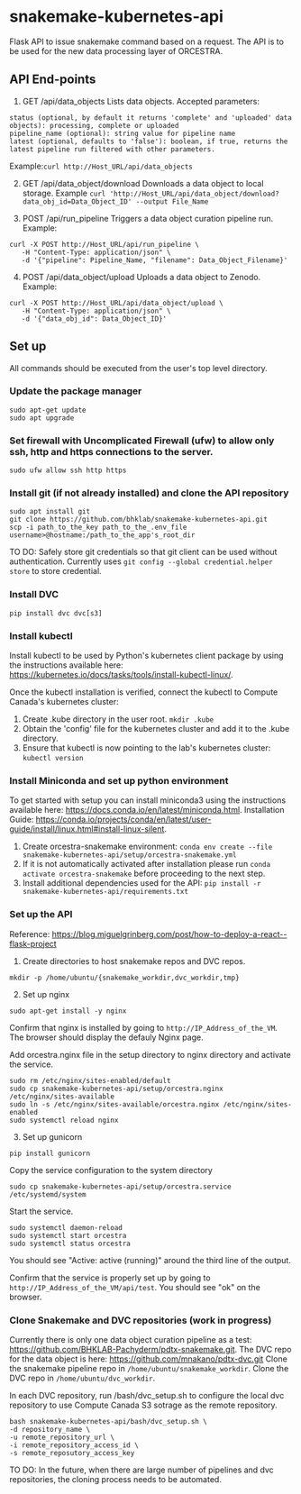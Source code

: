 # snakemake-kubernetes-api
Flask API to issue snakemake command based on a request.
The API is to be used for the new data processing layer of ORCESTRA.

## API End-points
1. GET /api/data_objects
Lists data objects. 
Accepted parameters:
```
status (optional, by default it returns 'complete' and 'uploaded' data objects): processing, complete or uploaded
pipeline_name (optional): string value for pipeline name
latest (optional, defaults to 'false'): boolean, if true, returns the latest pipeline run filtered with other parameters.
```
Example:```curl http://Host_URL/api/data_objects```

2. GET /api/data_object/download
Downloads a data object to local storage.
Example ```curl 'http://Host_URL/api/data_object/download?data_obj_id=Data_Object_ID' --output File_Name```

3. POST /api/run_pipeline 
Triggers a data object curation pipeline run.
Example: 
```
curl -X POST http://Host_URL/api/run_pipeline \
   -H "Content-Type: application/json" \
   -d '{"pipeline": Pipeline_Name, "filename": Data_Object_Filename}' 
```

4. POST /api/data_object/upload
Uploads a data object to Zenodo.
Example:
```
curl -X POST http://Host_URL/api/data_object/upload \
   -H "Content-Type: application/json" \
   -d '{"data_obj_id": Data_Object_ID}' 
```

## Set up
All commands should be executed from the user's top level directory.

### Update the package manager 
```
sudo apt-get update
sudo apt upgrade
```

### Set firewall with Uncomplicated Firewall (ufw) to allow only ssh, http and https connections to the server.
```
sudo ufw allow ssh http https
```

### Install git (if not already installed) and clone the API repository
```
sudo apt install git
git clone https://github.com/bhklab/snakemake-kubernetes-api.git
scp -i path_to_the_key path_to_the_.env_file username>@hostname:/path_to_the_app's_root_dir
```
TO DO: Safely store git credentials so that git client can be used without authentication. 
Currently uses ```git config --global credential.helper store``` to store credential.

### Install DVC
```
pip install dvc dvc[s3]
```

### Install kubectl
Install kubectl to be used by Python's kubernetes client package by using the instructions available here: https://kubernetes.io/docs/tasks/tools/install-kubectl-linux/.

Once the kubectl installation is verified, connect the kubectl to Compute Canada's kubernetes cluster:
1. Create .kube directory in the user root. ```mkdir .kube```
2. Obtain the 'config' file for the kubernetes cluster and add it to the .kube directory.
3. Ensure that kubectl is now pointing to the lab's kubernetes cluster: ```kubectl version```

### Install Miniconda and set up python environment
To get started with setup you can install miniconda3 using the instructions available here: https://docs.conda.io/en/latest/miniconda.html.
Installation Guide: https://conda.io/projects/conda/en/latest/user-guide/install/linux.html#install-linux-silent.

1. Create orcestra-snakemake environment: ```conda env create --file snakemake-kubernetes-api/setup/orcestra-snakemake.yml```
2. If it is not automatically activated after installation please run ```conda activate orcestra-snakemake``` before proceeding to the next step.
3. Install additional dependencies used for the API: ```pip install -r snakemake-kubernetes-api/requirements.txt```

### Set up the API
Reference: https://blog.miguelgrinberg.com/post/how-to-deploy-a-react--flask-project

1. Create directories to host snakemake repos and DVC repos.
```
mkdir -p /home/ubuntu/{snakemake_workdir,dvc_workdir,tmp}
```

2. Set up nginx
```
sudo apt-get install -y nginx
```
Confirm that nginx is installed by going to ```http://IP_Address_of_the_VM```. The browser should display the defauly Nginx page.

Add orcestra.nginx file in the setup directory to nginx directory and activate the service.
```
sudo rm /etc/nginx/sites-enabled/default
sudo cp snakemake-kubernetes-api/setup/orcestra.nginx /etc/nginx/sites-available
sudo ln -s /etc/nginx/sites-available/orcestra.nginx /etc/nginx/sites-enabled
sudo systemctl reload nginx
```

3. Set up gunicorn
```
pip install gunicorn
```
Copy the service configuration to the system directory
```
sudo cp snakemake-kubernetes-api/setup/orcestra.service /etc/systemd/system
```
Start the service.
```
sudo systemctl daemon-reload
sudo systemctl start orcestra
sudo systemctl status orcestra 
```
You should see "Active: active (running)" around the third line of the output.

Confirm that the service is properly set up by going to ```http://IP_Address_of_the_VM/api/test```. You should see "ok" on the browser.

### Clone Snakemake and DVC repositories (work in progress)
Currently there is only one data object curation pipeline as a test: https://github.com/BHKLAB-Pachyderm/pdtx-snakemake.git.
The DVC repo for the data object is here: https://github.com/mnakano/pdtx-dvc.git
Clone the snakemake pipeline repo in ```/home/ubuntu/snakemake_workdir```.
Clone the DVC repo in ```/home/ubuntu/dvc_workdir```.

In each DVC repository, run /bash/dvc_setup.sh to configure the local dvc repository to use Compute Canada S3 sotrage as the remote repository.
```
bash snakemake-kubernetes-api/bash/dvc_setup.sh \
-d repository_name \
-u remote_repository_url \
-i remote_repository_access_id \
-s remote_reposutory_access_key
```

TO DO: In the future, when there are large number of pipelines and dvc repositories, the cloning process needs to be automated.






